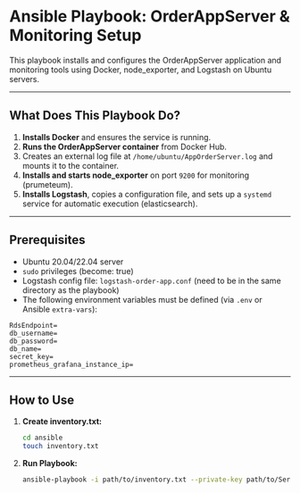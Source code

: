 # Ansible Playbook: OrderAppServer & Monitoring Setup

This playbook installs and configures the OrderAppServer application and monitoring tools using Docker, node_exporter, and Logstash on Ubuntu servers.

---

## What Does This Playbook Do?

1. **Installs Docker** and ensures the service is running.
2. **Runs the OrderAppServer container** from Docker Hub.
3. Creates an external log file at `/home/ubuntu/AppOrderServer.log` and mounts it to the container.
4. **Installs and starts node_exporter** on port `9200` for monitoring (prumeteum).
5. **Installs Logstash**, copies a configuration file, and sets up a `systemd` service for automatic execution (elasticsearch).

---

## Prerequisites

- Ubuntu 20.04/22.04 server
- `sudo` privileges (become: true)
- Logstash config file: `logstash-order-app.conf` (need to be in the same directory as the playbook)
- The following environment variables must be defined (via `.env` or Ansible `extra-vars`):

```env
RdsEndpoint=
db_username=
db_password=
db_name=
secret_key=
prometheus_grafana_instance_ip=
```

---

## How to Use

1. **Create inventory.txt:**

   ```bash
   cd ansible
   touch inventory.txt

2. **Run Playbook:**

   ```bash
   ansible-playbook -i path/to/inventory.txt --private-key path/to/ServerKeyPair.pem playbook.yml